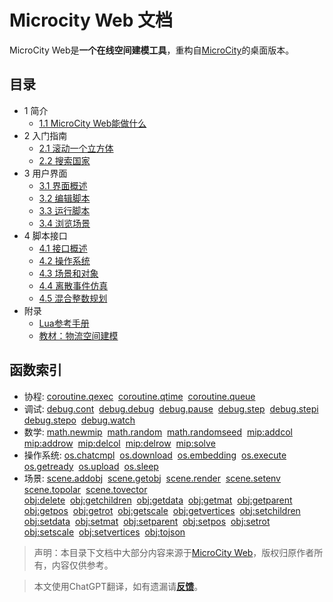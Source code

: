 # Microcity Web 文档

MicroCity Web是**一个在线空间建模工具**，重构自<a href="https://github.com/microcity/" target="_blank">MicroCity</a>的桌面版本。

## 目录
- 1 简介
  - [1.1 MicroCity Web能做什么](1.1_what_microcity_web_can_do.md)
- 2 入门指南
  - [2.1 滚动一个立方体](2.1_rolling_a_cube.md)
  - [2.2 搜索国家](2.2_searching_for_countries.md)
- 3 用户界面
  - [3.1 界面概述](3.1_ui_overview.md)
  - [3.2 编辑脚本](3.2_editing_scripts.md)
  - [3.3 运行脚本](3.3_running_scripts.md)
  - [3.4 浏览场景](3.4_navigating_scenes.md)
- 4 脚本接口
  - [4.1 接口概述](4.1_si_overview.md)
  - [4.2 操作系统](4.2_operation_system.md)
  - [4.3 场景和对象](4.3_scene_and_object.md)
  - [4.4 离散事件仿真](4.4_discrete_event_simulation.md)
  - [4.5 混合整数规划](4.5_mixed_integer_programming.md)
- 附录
  - <a href="https://www.lua.org/manual/5.4/contents.html" target="_blank">Lua参考手册</a>
  - <a href="https://microcity.github.io/book" target="_blank">教材：物流空间建模</a>

## 函数索引
- 协程:
[coroutine.qexec](4.4_discrete_event_simulation.md#coroutine.qexec)&nbsp;
[coroutine.qtime](4.4_discrete_event_simulation.md#coroutine.qtime)&nbsp;
[coroutine.queue](4.4_discrete_event_simulation.md#coroutine.queue)
- 调试:
[debug.cont](4.2_operation_system.md#debug.cont)&nbsp;
[debug.debug](4.2_operation_system.md#debug.debug)&nbsp;
[debug.pause](4.2_operation_system.md#debug.pause)&nbsp;
[debug.step](4.2_operation_system.md#debug.step)&nbsp;
[debug.stepi](4.2_operation_system.md#debug.stepi)&nbsp;
[debug.stepo](4.2_operation_system.md#debug.stepo)&nbsp;
[debug.watch](4.2_operation_system.md#debug.watch)
- 数学:
[math.newmip](4.5_mixed_integer_programming.md#math.newmip)&nbsp;
[math.random](4.4_discrete_event_simulation.md#math.random)&nbsp;
[math.randomseed](4.4_discrete_event_simulation.md#math.randomseed)&nbsp;
[mip:addcol](4.5_mixed_integer_programming.md#mip:addcol)&nbsp;
[mip:addrow](4.5_mixed_integer_programming.md#mip:addrow)&nbsp;
[mip:delcol](4.5_mixed_integer_programming.md#mip:delcol)&nbsp;
[mip:delrow](4.5_mixed_integer_programming.md#mip:delrow)&nbsp;
[mip:solve](4.5_mixed_integer_programming.md#mip:solve)
- 操作系统:
[os.chatcmpl](4.2_operation_system.md#os.chatcmpl)&nbsp;
[os.download](4.2_operation_system.md#os.download)&nbsp;
[os.embedding](4.2_operation_system.md#os.embedding)&nbsp;
[os.execute](4.2_operation_system.md#os.execute)&nbsp;
[os.getready](4.2_operation_system.md#os.getready)&nbsp;
[os.upload](4.2_operation_system.md#os.upload)&nbsp;
[os.sleep](4.2_operation_system.md#os.sleep)
- 场景:
[scene.addobj](4.3_scene_and_object.md#scene.addobj)&nbsp;
[scene.getobj](4.3_scene_and_object.md#scene.getobj)&nbsp;
[scene.render](4.3_scene_and_object.md#scene.render)&nbsp;
[scene.setenv](4.3_scene_and_object.md#scene.setenv)&nbsp;
[scene.topolar](4.3_scene_and_object.md#scene.topolar)&nbsp;
[scene.tovector](4.3_scene_and_object.md#scene.tovector)<br>
[obj:delete](4.3_scene_and_object.md#obj:delete)&nbsp;
[obj:getchildren](4.3_scene_and_object.md#obj:getchildren)&nbsp;
[obj:getdata](4.3_scene_and_object.md#obj:getdata)&nbsp;
[obj:getmat](4.3_scene_and_object.md#obj:getmat)&nbsp;
[obj:getparent](4.3_scene_and_object.md#obj:getparent)&nbsp;
[obj:getpos](4.3_scene_and_object.md#obj:getpos)&nbsp;
[obj:getrot](4.3_scene_and_object.md#obj:getrot)&nbsp;
[obj:getscale](4.3_scene_and_object.md#obj:getscale)&nbsp;
[obj:getvertices](4.3_scene_and_object.md#obj:getvertices)&nbsp;
[obj:setchildren](4.3_scene_and_object.md#obj:setchildren)&nbsp;
[obj:setdata](4.3_scene_and_object.md#obj:setdata)&nbsp;
[obj:setmat](4.3_scene_and_object.md#obj:setmat)&nbsp;
[obj:setparent](4.3_scene_and_object.md#obj:setparent)&nbsp;
[obj:setpos](4.3_scene_and_object.md#obj:setpos)&nbsp;
[obj:setrot](4.3_scene_and_object.md#obj:setrot)&nbsp;
[obj:setscale](4.3_scene_and_object.md#obj:setscale)&nbsp;
[obj:setvertices](4.3_scene_and_object.md#obj:setvertices)&nbsp;
[obj:tojson](4.3_scene_and_object.md#obj:tojson)

> 声明：本目录下文档中大部分内容来源于[MicroCity Web](https://github.com/microcity/microcity/tree/master/doc)，版权归原作者所有，内容仅供参考。

> 本文使用ChatGPT翻译，如有遗漏请[**反馈**](https://github.com/huuhghhgyg/MicroCityNotes/issues/new)。